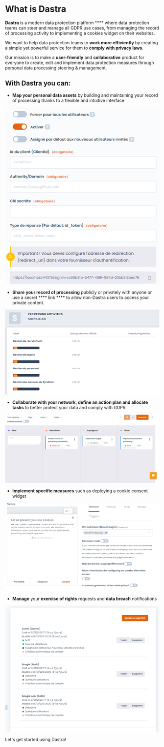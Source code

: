 # What is Dastra

**Dastra** is a modern data protection platform **** where data protection teams can steer and manage all GDPR use cases, from managing the record of processing activity to implementing a cookies widget on their websites.

We want to help data protection teams to **work more efficiently** by creating a simple yet powerful service for them to **comply with privacy laws**.

Our mission is to make a **user-friendly** and **collaborative** product for everyone to create, edit and implement data protection measures through personal data processing steering & management.

## With Dastra you can:

* **Map your personal data assets** by building and maintaining your record of processing thanks to a flexible and intuitive interface

![](<.gitbook/assets/image (123).png>)

* **Share** **your record of processing** publicly or privately with anyone or use a secret **** link **** to allow non-Dastra users to access your private content.

![](<.gitbook/assets/image (36) (1).png>)

* **Collaborate with your network, define an action plan and allocate tasks** to better protect your data and comply with GDPR.

![](<.gitbook/assets/image (45) (1).png>)

* **Implement specific measures** such as deploying a cookie consent widget&#x20;

![](<.gitbook/assets/image (122).png>)



* **Manage** your **exercise of rights** requests and **data breach** notifications

![](<.gitbook/assets/image (116).png>)

Let's get started using Dastra!
